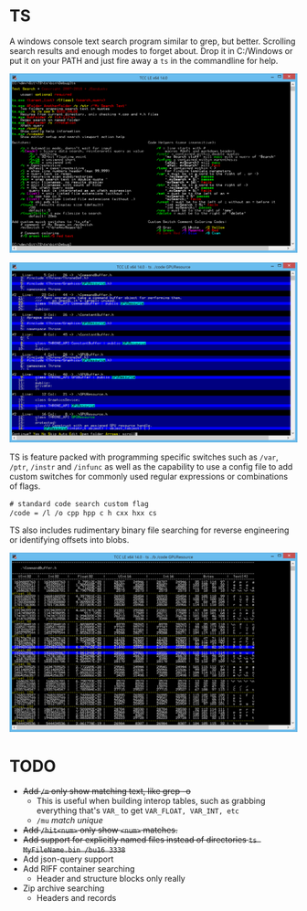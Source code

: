 # TS

A windows console text search program similar to grep, but better. Scrolling search results and enough modes to forget about. Drop it in C:/Windows or put it on your PATH and just fire away a `ts` in the commandline for help.

![program help printout](default_help.png)

![regular results](vanilla.png)

TS is feature packed with programming specific switches such as `/var`, `/ptr`, `/instr` and `/infunc` as well as the capability to use a config file to add custom switches for commonly used regular expressions or combinations of flags.

    # standard code search custom flag
    /code = /l /o cpp hpp c h cxx hxx cs
    
TS also includes rudimentary binary file searching for reverse engineering or identifying offsets into blobs.
    
![binary mode](binary_mode.png)

# TODO

- ~~Add `/m` only show matching text, like grep -o~~
    - This is useful when building interop tables, such as grabbing everything that's `VAR_` to get `VAR_FLOAT, VAR_INT, etc`
    - `/mu` *match unique*
- ~~Add `/hit<num>` only show `<num>` matches.~~
- ~~Add support for explicitly named files instead of directories `ts MyFileName.bin /bu16 3338`~~
- Add json-query support
- Add RIFF container searching
    - Header and structure blocks only really
- Zip archive searching
    - Headers and records
